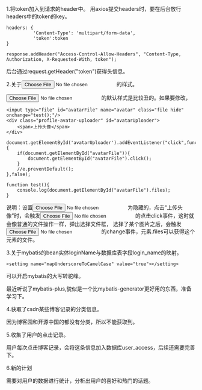 1.将token加入到请求的header中。
用axios提交headers时，要在后台放行headers中的token的key。

```
headers: {
          'Content-Type': 'multipart/form-data',
          'token':token
}

response.addHeader("Access-Control-Allow-Headers", "Content-Type, Authorization, X-Requested-With, token");

```
后台通过request.getHeader("token")获得头信息。

2.关于<input type="file">的样式。

<input type="file">的默认样式是比较丑的。如果要修改，

```
<input type="file" id="avatarFile" name="avatar" class="file hide" onchange="test();"/>
<div class="profile-avatar-uploader" id="avatarUploader">
    <span>上传头像</span>
</div>
 
document.getElementById('avatarUploader').addEventListener("click",function(e){
    if(document.getElementById("avatarFile")){
        document.getElementById("avatarFile").click();          
    }
    //e.preventDefault();
},false);

function test(){
	console.log(document.getElementById("avatarFile").files);
}

```
说明：设置<input type="file">为隐藏的，点击“上传头像”时，会触发<input type="file">的点击click事件，这时就会像普通的文件操作一样，弹出选择文件框，
选择了某个图片之后，会触发<input type="file">的change事件，元素.files可以获得这个元素的文件。

3.关于mybatis的bean实体loginName与数据库表字段login_name的映射。
```
<setting name="mapUnderscoreToCamelCase" value="true"></setting>
```
可以开启mybatis的大写转驼峰。

最近听说了mybatis-plus,貌似是一个比mybatis-generator更好用的东西，准备学习下。

4.获取了csdn某些博客记录的分类信息。

因为博客园和开源中国的都没有分类，所以不能获取到。

5.收集了用户的点击记录。

用户每次点击博客记录，会将这条信息加入数据库user_access，后续还需要完善下。

6.新的计划

需要对用户的数据进行统计，分析出用户的喜好和热门的话题。

